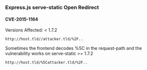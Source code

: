 ### Express.js serve-static Open Redirect
#### CVE-2015-1164
Versions Affected: < 1.7.2

```
http://host.tld//attacker.tld/%2F..
```

Sometimes the frontend decodes %5C in the request-path and the vulnerability works on serve-static >= 1.7.2

```
http://host.tld/%5Cattacker.tld/%2F..
```